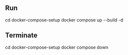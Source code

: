 ## Run

cd docker-compose-setup
docker compose up --build -d

## Terminate

cd docker-compose-setup
docker compose down
